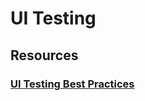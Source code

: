 # UI Testing

## Resources
### [UI Testing Best Practices](https://github.com/NoriSte/ui-testing-best-practices)
